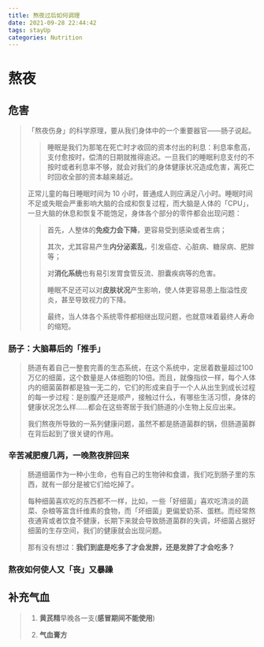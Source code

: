 ```yaml
---
title: 熬夜过后如何调理
date: 2021-09-28 22:44:42
tags: stayUp
categories: Nutrition
---
```


# 熬夜



## 危害

>「熬夜伤身」的科学原理，要从我们身体中的一个重要器官——肠子说起。
> > 睡眠是我们为那笔在死亡时才收回的资本付出的利息：利息率愈高，支付愈按时，偿清的日期就推得逾迟。一旦我们的睡眠利息支付的不按时或者利息率不够，就会对我们的身体健康状况造成危害，离死亡时回收全部的资本越来越近。
> 
> 正常儿童的每日睡眠时间为 10 小时，普通成人则应满足八小时。睡眠时间不足或失眠会严重影响大脑的合成和恢复过程，而大脑是人体的「CPU」，一旦大脑的休息和恢复不能饱足，身体各个部分的零件都会出现问题：
> > 首先，人整体的**免疫力会下降**，更容易受到感染或者生病；
> > 
> > 其次，尤其容易产生**内分泌紊乱**，引发癌症、心脏病、糖尿病、肥胖等；
> > 
> > 对**消化系统**也有易引发胃食管反流、胆囊疾病等的危害。
> > 
> > 睡眠不足还可以对**皮肤状况**产生影响，使人体更容易患上脂溢性皮炎，甚至导致视力的下降。
> > 
> > 最终，当人体各个系统零件都相继出现问题，也就意味着最终人寿命的缩短。

### 肠子：大脑幕后的「推手」

> 肠道有着自己一整套完善的生态系统，在这个系统中，定居着数量超过100万亿的细菌，这个数量是人体细胞的10倍。而且，就像指纹一样，每个人体内的细菌菌群都是独一无二的，它们的形成来自于一个人从出生到成长过程的每一步过程：是剖腹产还是顺产，接触过什么，有哪些生活习惯，身体的健康状况怎么样……都会在这些寄居于我们肠道的小生物上反应出来。
> 
> 我们熬夜所导致的一系列健康问题，虽然不都是肠道菌群的锅，但肠道菌群在背后起到了很关键的作用。

### 辛苦减肥瘦几两，一晚熬夜胖回来

> 肠道细菌作为一种小生命，也有自己的生物钟和食谱，我们吃到肠子里的东西，就有一部分是被它们给吃掉了。
> 
> 每种细菌喜欢吃的东西都不一样，比如，一些「好细菌」喜欢吃清淡的蔬菜、杂粮等富含纤维素的食物，而「坏细菌」更偏爱奶茶、蛋糕。而经常熬夜通宵或者饮食不健康，长期下来就会导致肠道菌群的失调，坏细菌占据好细菌的生存空间，我们的健康就会出现问题。
> 
> 那有没有想过：**我们到底是吃多了才会发胖，还是发胖了才会吃多？**


### 熬夜如何使人又「丧」又暴躁



## 补充气血

> 1. **黄芪精**早晚各一支(**感冒期间不能使用**)
> 
> 2. **气血膏方**






